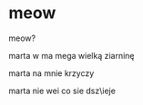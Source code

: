 # meow
meow?

marta w ma mega wielką ziarninę


marta na mnie krzyczy

marta nie wei co sie dsz\ieje

